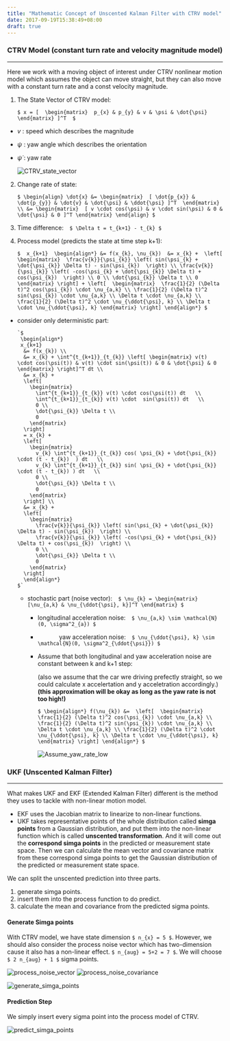 ```yaml
---
title: "Mathematic Concept of Unscented Kalman Filter with CTRV model"
date: 2017-09-19T15:38:49+08:00
draft: true
---
```


<!-- s Here I put the resource of images -->

[CTRV_state_vector]: img/math_concept_for_ukf/CTRV_state_vector.png
[Assume_yaw_rate_low]: img/math_concept_for_ukf/assume_yaw_rate_low.png
[process_noise_vector]: img/math_concept_for_ukf/process_noise_vector.png
[process_noise_covariance]: img/math_concept_for_ukf/process_noise_covariance.png
[generate_simga_points]: img/math_concept_for_ukf/generate_simga_points.png
[predict_simga_points]: img/math_concept_for_ukf/predict_simga_points.png

<!-- align center (display block) : `$$ $$` -->
<!-- just inline: `$ $` -->

### CTRV Model (constant turn rate and velocity magnitude model) 
---
Here we work with a moving object of interest under CTRV nonlinear motion model which assumes the object can move straight, but they can also move with a constant turn rate and a const velocity magnitude.

1. The State Vector of CTRV model:  

	`$ x = [ 
	  \begin{matrix} 
	    p_{x} & p_{y} & v & \psi & \dot{\psi} 
	  \end{matrix} ]^T 
	$`

  * $v$ : speed which describes the magnitude
  * $\psi$ : yaw angle which describes the orientation
  * $\dot{\psi}$ : yaw rate  


	![CTRV_state_vector][CTRV_state_vector]  

2. Change rate of state:  

	`$
	  \begin{align}
	    \dot{x}
		  &= \begin{matrix} 
	         [ \dot{p_{x}} & \dot{p_{y}} & \dot{v} & \dot{\psi} & \ddot{\psi} ]^T 
			   \end{matrix} \\
	    &= \begin{matrix} 
	  	     [ v \cdot cos(\psi) & v \cdot sin(\psi) & 0 & \dot{\psi} & 0 ]^T
	  	   \end{matrix}
	  \end{align}
	$`

3. Time difference:&emsp;`$ \Delta t = t_{k+1} - t_{k} $`

4. Process model (predicts the state at time step k+1):&emsp;  

	`$ 
			x_{k+1} 
			\begin{align*}
			&= f(x_{k}, \nu_{k}) 
			&= x_{k} + 
		  \left[ 
		    \begin{matrix} 
		      \frac{v{k}}{\psi_{k}} \left( sin(\psi_{k} + \dot{\psi_{k}} \Delta t) - sin(\psi_{k})  \right) \\
		      \frac{v{k}}{\psi_{k}} \left( -cos(\psi_{k} + \dot{\psi_{k}} \Delta t) + cos(\psi_{k})  \right) \\
		      0 \\
		      \dot{\psi_{k}} \Delta t \\
		      0
		    \end{matrix}
		  \right] +
			\left[ 
	    \begin{matrix} 
	      \frac{1}{2} (\Delta t)^2 cos(\psi_{k}) \cdot \nu_{a,k} \\
	      \frac{1}{2} (\Delta t)^2 sin(\psi_{k}) \cdot \nu_{a,k} \\
	      \Delta t \cdot \nu_{a,k} \\
	      \frac{1}{2} (\Delta t)^2 \cdot \nu_{\ddot{\psi}, k} \\
	      \Delta t \cdot \nu_{\ddot{\psi}, k}
	    \end{matrix}
	  	\right]
			\end{align*}
	 $`  

  * consider only deterministic part:  

		`$
		 \begin{align*}
		 x_{k+1} 
		  &= f(x_{k}) \\
		  &= x_{k} + \int^{t_{k+1}}_{t_{k}} \left[ \begin{matrix} v(t) \cdot cos(\psi(t)) & v(t) \cdot sin(\psi(t)) & 0 & \dot{\psi} & 0 \end{matrix} \right]^T dt \\
		  &= x_{k} + 
		  \left[ 
		    \begin{matrix} 
		      \int^{t_{k+1}}_{t_{k}} v(t) \cdot cos(\psi(t)) dt   \\
		      \int^{t_{k+1}}_{t_{k}} v(t) \cdot  sin(\psi(t)) dt   \\
		      0 \\
		      \dot{\psi_{k}} \Delta t \\
		      0
		    \end{matrix}
		  \right]
		  = x_{k} + 
		  \left[ 
		    \begin{matrix} 
		      v_{k} \int^{t_{k+1}}_{t_{k}} cos( \psi_{k} + \dot{\psi_{k}} \cdot (t - t_{k})  ) dt   \\
		      v_{k} \int^{t_{k+1}}_{t_{k}} sin( \psi_{k} + \dot{\psi_{k}} \cdot (t - t_{k}) ) dt   \\
		      0 \\
		      \dot{\psi_{k}} \Delta t \\
		      0
		    \end{matrix}
		  \right] \\
		  &= x_{k} + 
		  \left[ 
		    \begin{matrix} 
		      \frac{v{k}}{\psi_{k}} \left( sin(\psi_{k} + \dot{\psi_{k}} \Delta t) - sin(\psi_{k})  \right) \\
		      \frac{v{k}}{\psi_{k}} \left( -cos(\psi_{k} + \dot{\psi_{k}} \Delta t) + cos(\psi_{k})  \right) \\
		      0 \\
		      \dot{\psi_{k}} \Delta t \\
		      0
		    \end{matrix}
		  \right]
		  \end{align*}
		$`

	* stochastic part (noise vector):&emsp;`$ \nu_{k} = \begin{matrix} [\nu_{a,k} & \nu_{\ddot{\psi}, k}]^T \end{matrix} $`
		* longitudinal acceleration noise:&emsp;`$ \nu_{a,k} \sim \mathcal{N}(0, \sigma^2_{a}) $`
		* &emsp;&emsp;&emsp;&nbsp; yaw acceleration noise:&emsp;`$ \nu_{\ddot{\psi}, k} \sim \mathcal{N}(0, \sigma^2_{\ddot{\psi}}) $`
		
		* Assume that both longitudinal and yaw acceleration noise are constant between k and k+1 step:  

			(also we assume that the car wre driving prefectly straight, so we could calculate x accelertation and y acceletration accordingly.)  
			**(this approximation will be okay as long as the yaw rate is not too high!)**

			`$
			\begin{align*}
			f(\nu_{k})
				&= 
				\left[ 
		    \begin{matrix} 
		      \frac{1}{2} (\Delta t)^2 cos(\psi_{k}) \cdot \nu_{a,k} \\
		      \frac{1}{2} (\Delta t)^2 sin(\psi_{k}) \cdot \nu_{a,k} \\
		      \Delta t \cdot \nu_{a,k} \\
		      \frac{1}{2} (\Delta t)^2 \cdot \nu_{\ddot{\psi}, k} \\
		      \Delta t \cdot \nu_{\ddot{\psi}, k}
		    \end{matrix}
		  	\right]
			\end{align*}
			$`  

			![Assume_yaw_rate_low][Assume_yaw_rate_low]

### UKF (Unscented Kalman Filter)
---
What makes UKF and EKF (Extended Kalman Filter) different is the method they uses to tackle with non-linear motion model.  

* EKF uses the Jacobian matrix to linearize to non-linear functions.
* UKF takes representative points of the whole distribution called **simga points** from a Gaussian distribution, and put them into the non-linear function which is called **unscented transformation**. And it will come out the **correspond simga points** in the predicted or measurement state space. Then we can calculate the mean vector and covariance matrix from these correspond simga points to get the Gaussian distribution of the predicted or measurement state space.

We can split the unscented prediction into three parts.
1. generate simga points.
2. insert them into the process function to do predict.
3. calculate the mean and covariance from the predicted sigma points.

#### Generate Simga points
With CTRV model, we have state dimension `$ n_{x} = 5 $`. However, we should also consider the process noise vector which has two-dimension cause it also has a non-linear effect. `$ n_{aug} = 5+2 = 7 $`. We will choose `$ 2 n_{aug} + 1 $` sigma points. 

![process_noise_vector][process_noise_vector] ![process_noise_covariance][process_noise_covariance]

![generate_simga_points][generate_simga_points]

#### Prediction Step
We simply insert every sigma point into the process model of CTRV.

![predict_simga_points][predict_simga_points]

